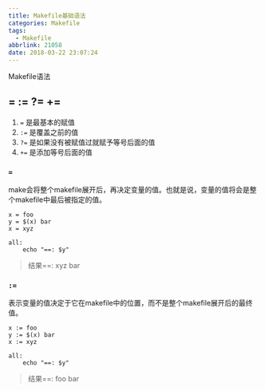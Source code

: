 ```yaml
---
title: Makefile基础语法
categories: Makefile
tags:
  - Makefile
abbrlink: 21058
date: 2018-03-22 23:07:24
---
```


Makefile语法

<!--more-->

##  = := ?= +=

1. `=` 是最基本的赋值
2. `:=` 是覆盖之前的值
3. `?=` 是如果没有被赋值过就赋予等号后面的值
4. `+=` 是添加等号后面的值

### `=`

make会将整个makefile展开后，再决定变量的值。也就是说，变量的值将会是整个makefile中最后被指定的值。

```
x = foo
y = $(x) bar
x = xyz

all:
    echo "==: $y" 
```
>结果==: xyz bar

### `:=`

表示变量的值决定于它在makefile中的位置，而不是整个makefile展开后的最终值。

```
x := foo
y := $(x) bar
x := xyz

all:
    echo "==: $y"
```
>结果==: foo bar



